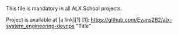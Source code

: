 This file is mandatory in all ALX School projects.

Project is available at [a link][1] [1]: https://github.com/Evans262/alx-system_engineering-devops "Title"
